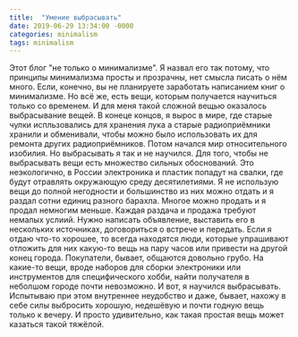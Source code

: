 ```yaml
---
title:  "Умение выбрасывать"
date: 2019-06-29 13:34:00 -0000
categories: minimalism
tags: minimalism
---
```


Этот блог "не только о минимализме". Я назвал его так потому, что принципы минимализма просты и прозрачны, нет смысла писать о нём много. Если, конечно, вы не планируете заработать написанием книг о минимализме. Но всё же, есть вещи, которым получается научиться только со временем. И для меня такой сложной вещью оказалось выбрасывание вещей. В конеце концов, я вырос в мире, где старые чулки испльзовались для хранения лука а старые радиоприёмники хранили и обменивали, чтобы можно было использовать их для ремонта других радиоприёмников. Потом начался мир относительного изобилия. Но выбрасывать я так и не научился. Для того, чтобы не выбрасывать вещи есть множество сильных обоснований. Это неэкологично, в России электроника и пластик попадут на свалки, где будут отравлять окружающую среду десятилетиями. Я не использую вещи до полной негодности и большинство из них можно отдать и я раздал сотни единиц разного барахла. Многое можно продать и я продал немногим меньше. Каждая раздача и продажа требуют немалых услиий. Нужно написать объявление, выставить его в нескольких источниках, договориться о встрече и передать. Если я отдаю что-то хорошее, то всегда находятся люди, которые упрашивают отложить для них какую-то вещь на пару часов или привести на другой конец города. Покупатели, бывает, общаются довольно грубо. На какие-то вещи, вроде наборов для сборки электроники или инструментов для специфического хобби, найти получателя в неболшом городе почти невозможно. И вот, я научился выбрасывать. Испытываю при этом внутреннее неудобство и даже, бывает, нахожу в себе силы выбросить хорошую, недешёвую и почти годную вещь только к вечеру. И просто удивительно, как такая простая вещь может казаться такой тяжёлой.